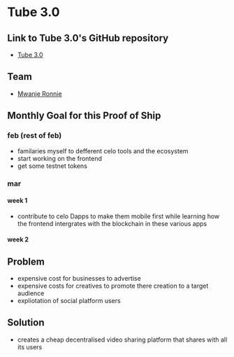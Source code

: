 # Tube 3.0

## Link to Tube 3.0's GitHub repository 

- [Tube 3.0](https://github.com/mwanjeronie/Tube-3.0-celo-)

## Team 

- [Mwanje Ronnie](https://github.com/mwanjeronie)

<!-- ## Former Participation in Celo Hackathons

- Link to hackathon submissions -->

## Monthly Goal for this Proof of Ship

### feb (rest of feb)
  - familaries myself to defferent celo tools and the ecosystem
  - start working on the frontend 
  - get some testnet tokens
### mar
#### week 1
  - contribute to celo Dapps to make them mobile first while learning how the frontend intergrates with the blockchain in these various apps
#### week 2  

<!-- ### Detailed description of the work you did this month during the contest

- Link to PR for feature 1
- Link to PR for feature 2 -->

## Problem

- expensive cost for businesses to advertise
- expensive costs for creatives to promote there creation to a target audience
- expliotation of social platform users



## Solution

- creates a cheap decentralised video sharing platform that shares with all its users

<!-- ## Architecture

- What is your tech stack?
- High level overview of your project architecture -->

<!-- ## Deployed Contract Addresses on Celo

- Contract Address on Celo or Celo Alfajores Testnet.
- NOTE: Our AI Agent Judge tracks transactions on deployed contracts. Contracts are required in order to receive monthly rewards.   -->